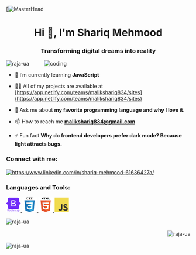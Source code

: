 [![MasterHead](https://i.redd.it/n8agw6z2smyb1.gif)
<h1 align="center">Hi 👋, I'm Shariq Mehmood</h1>
<h3 align="center">Transforming digital dreams into reality</h3>

<img align="right" alt="coding" width="400" src="https://camo.githubusercontent.com/4d9f5ecceb711eec6e2018f38a5677dc657c9738d4a65ba3b928c41c0a45b439/68747470733a2f2f6d69726f2e6d656469756d2e636f6d2f6d61782f313336302f302a37513379765349765f7430696f4a2d5a2e676966">


<p align="left"> <img src="https://komarev.com/ghpvc/?username=raja-ua&label=Profile%20views&color=0e75b6&style=flat" alt="raja-ua" /> </p>

- 🌱 I’m currently learning **JavaScript**

- 👨‍💻 All of my projects are available at [https://app.netlify.com/teams/malikshariq834/sites](https://app.netlify.com/teams/malikshariq834/sites)

- 💬 Ask me about **my favorite programming language and why I love it.**

- 📫 How to reach me **malikshariq834@gmail.com**

- ⚡ Fun fact **Why do frontend developers prefer dark mode? Because light attracts bugs.**

<h3 align="left">Connect with me:</h3>
<p align="left">
<a href="https://www.linkedin.com/in/shariq-mehmood-61636427a/" target="blank"><img align="center" src="https://raw.githubusercontent.com/rahuldkjain/github-profile-readme-generator/master/src/images/icons/Social/linked-in-alt.svg" alt="https://www.linkedin.com/in/shariq-mehmood-61636427a/" height="30" width="40" /></a>
</p>

<h3 align="left">Languages and Tools:</h3>
<p align="left">  <a href="https://getbootstrap.com" target="_blank" rel="noreferrer"> <img src="https://raw.githubusercontent.com/devicons/devicon/master/icons/bootstrap/bootstrap-plain-wordmark.svg" alt="bootstrap" width="40" height="40"/> </a> <a href="https://www.w3schools.com/css/" target="_blank" rel="noreferrer"> <img src="https://raw.githubusercontent.com/devicons/devicon/master/icons/css3/css3-original-wordmark.svg" alt="css3" width="40" height="40"/> </a>  <a href="https://www.w3.org/html/" target="_blank" rel="noreferrer"> <img src="https://raw.githubusercontent.com/devicons/devicon/master/icons/html5/html5-original-wordmark.svg" alt="html5" width="40" height="40"/> </a> <a href="https://www.adobe.com/in/products/illustrator.html" target="_blank" rel="noreferrer">  </a> <a href="https://developer.mozilla.org/en-US/docs/Web/JavaScript" target="_blank" rel="noreferrer"> <img src="https://raw.githubusercontent.com/devicons/devicon/master/icons/javascript/javascript-original.svg" alt="javascript" width="40" height="40"/> </a>  </p>

<p><img align="center" src="https://github-readme-stats.vercel.app/api/top-langs?username=raja-ua&show_icons=true&locale=en&layout=compact" alt="raja-ua" /></p>

<p align="right">&nbsp;<img align="center" src="https://github-readme-stats.vercel.app/api?username=raja-ua&show_icons=true&locale=en" alt="raja-ua" /></p

<p><img align="center" src="https://github-readme-streak-stats.herokuapp.com/?user=raja-ua&" alt="raja-ua" /></p>
